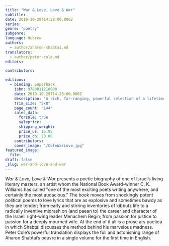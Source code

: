 ```yaml
---
title: "War & Love, Love & War"
subtitle:
date: 2010-10-29T14:28:00.000Z
series:
genre: "poetry"
subgenre:
language: Hebrew
authors:
  - author/aharon-shabtai.md
translators:
  - author/peter-cole.md
editors:

contributors:

editions:
  - binding: paperback
    isbn: 9780811218900
    date: 2010-10-29T14:28:00.000Z
    description: "A rich, far-ranging, powerful selection of a lifetime's work by the Israeli poet Aharon Shabtai, _one of the most exciting writers working in Hebrew today_ (Ha'aretz). "
    trim_size: "5x8"
    page_count: "144"
    sales_data:
      forsale: true
      saleprice:
      shipping_weight:
      price_us: 15.95
      price_cn: 20.00
    contributors:
    cover_image: "/ColeWarLove.jpg"
featured_image:
  file:
draft: false
_slug: war-and-love-and-war
---
```


_War & Love, Love & War_ presents a poetic biography of one of Israel’s living literary masters, an artist whom the National Book Award-winner C. K. Williams has called "one of the most exciting poets writing anywhere, and certainly the most audacious." The book moves from shockingly potent political poems to love lyrics that are as explosive and sometimes bawdy as they are tender; from early and stirring inventories of kibbutz life to a radically inventive midrash on (and paean to) the career and character of the Israeli right-wing leader Menachem Begin; from passion for justice to passion for a deeply mourned wife. At the end of it all is a prose ars poetica in which Shabtai discusses the method behind his marvelous madness. Peter Cole’s powerful translation displays the full and astonishing range of Aharon Shabtai’s oeuvre in a single volume for the first time in English.

